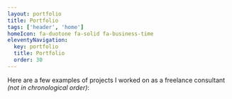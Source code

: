 ```yaml
---
layout: portfolio
title: Portfolio
tags: ['header', 'home']
homeIcon: fa-duotone fa-solid fa-business-time
eleventyNavigation:
  key: portfolio
  title: Portfolio
  order: 30
---
```


Here are a few examples of projects I worked on as a freelance consultant _(not in chronological order)_:
